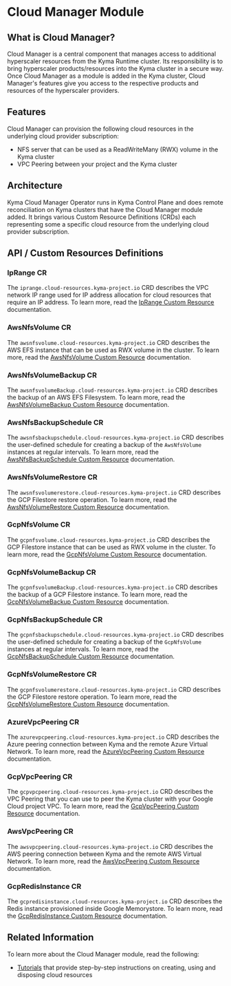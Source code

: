 
# Cloud Manager Module

## What is Cloud Manager?

Cloud Manager is a central component that manages access to additional hyperscaler resources from the Kyma Runtime cluster. Its responsibility is to bring hyperscaler products/resources into the Kyma cluster in a secure way. Once Cloud Manager as a module is added in the Kyma cluster, Cloud Manager's features give you access to the respective products and resources of the hyperscaler providers.

## Features

Cloud Manager can provision the following cloud resources in the underlying cloud provider subscription:

* NFS server that can be used as a ReadWriteMany (RWX) volume in the Kyma cluster
* VPC Peering between your project and the Kyma cluster

## Architecture

Kyma Cloud Manager Operator runs in Kyma Control Plane and does remote reconciliation on Kyma clusters that
have the Cloud Manager module added. It brings various Custom Resource Definitions (CRDs) each representing some
a specific cloud resource from the underlying cloud provider subscription.

## API / Custom Resources Definitions

### IpRange CR

The `iprange.cloud-resources.kyma-project.io` CRD describes the VPC network
IP range used for IP address allocation for cloud resources that require an IP address.
To learn more, read the [IpRange Custom Resource](./resources/04-10-iprange.md) documentation.

### AwsNfsVolume CR

The `awsnfsvolume.cloud-resources.kyma-project.io` CRD describes the AWS EFS
instance that can be used as RWX volume in the cluster.
To learn more, read the [AwsNfsVolume Custom Resource](./resources/04-20-10-aws-nfs-volume.md) documentation.

### AwsNfsVolumeBackup CR

The `awsnfsvolumeBackup.cloud-resources.kyma-project.io` CRD describes the backup of an AWS EFS Filesystem.
To learn more, read the [AwsNfsVolumeBackup Custom Resource](./resources/04-110-10-aws-nfs-volume-backup.md)  documentation.


### AwsNfsBackupSchedule CR

The `awsnfsbackupschedule.cloud-resources.kyma-project.io` CRD describes the user-defined schedule for creating a backup
of the `AwsNfsVolume` instances at regular intervals.
To learn more, read the [AwsNfsBackupSchedule Custom Resource](./resources/04-120-10-aws-nfs-backup-schedule.md)  documentation.

### AwsNfsVolumeRestore CR

The `awsnfsvolumerestore.cloud-resources.kyma-project.io` CRD describes the GCP Filestore
restore operation.
To learn more, read the [AwsNfsVolumeRestore Custom Resource](./resources/04-100-10-aws-nfs-volume-restore.md)  documentation.

### GcpNfsVolume CR

The `gcpnfsvolume.cloud-resources.kyma-project.io` CRD describes the GCP Filestore
instance that can be used as RWX volume in the cluster.
To learn more, read the [GcpNfsVolume Custom Resource](./resources/04-30-10-gcp-nfs-volume.md)  documentation.

### GcpNfsVolumeBackup CR

The `gcpnfsvolumeBackup.cloud-resources.kyma-project.io` CRD describes the backup of a GCP Filestore
instance.
To learn more, read the [GcpNfsVolumeBackup Custom Resource](./resources/04-70-10-gcp-nfs-volume-backup.md)  documentation.


### GcpNfsBackupSchedule CR

The `gcpnfsbackupschedule.cloud-resources.kyma-project.io` CRD describes the user-defined schedule for creating a backup
of the `GcpNfsVolume` instances at regular intervals.
To learn more, read the [GcpNfsBackupSchedule Custom Resource](./resources/04-30-30-gcp-nfs-backup-schedule.md)  documentation.

### GcpNfsVolumeRestore CR

The `gcpnfsvolumerestore.cloud-resources.kyma-project.io` CRD describes the GCP Filestore
restore operation.
To learn more, read the [GcpNfsVolumeRestore Custom Resource](./resources/04-90-10-gcp-nfs-volume-restore.md)  documentation.

### AzureVpcPeering CR

The `azurevpcpeering.cloud-resources.kyma-project.io` CRD describes the Azure peering connection 
between Kyma and the remote Azure Virtual Network. To learn more, read the [AzureVpcPeering Custom Resource](./resources/04-40-10-azure-vpc-peering.md) documentation.

### GcpVpcPeering CR
The `gcpvpcpeering.cloud-resources.kyma-project.io` CRD describes the VPC Peering
that you can use to peer the Kyma cluster with your Google Cloud project VPC.
To learn more, read the [GcpVpcPeering Custom Resource](./resources/04-50-gcp-vpc-peering.md) documentation.

### AwsVpcPeering CR

The `awsvpcpeering.cloud-resources.kyma-project.io` CRD describes the AWS peering connection
between Kyma and the remote AWS Virtual Network. To learn more, read the [AwsVpcPeering Custom Resource](./resources/04-70-10-aws-vpc-peering.md) documentation.

### GcpRedisInstance CR
The `gcpredisinstance.cloud-resources.kyma-project.io` CRD describes the Redis instance provisioned inside Google Memorystore.
To learn more, read the [GcpRedisInstance Custom Resource](./resources/04-60-gcp-redis-instance.md) documentation.

## Related Information

To learn more about the Cloud Manager module, read the following:

* [Tutorials](./tutorials/README.md) that provide step-by-step instructions on creating, using and disposing cloud resources

